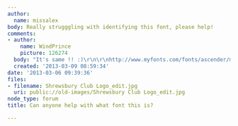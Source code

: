 ```yaml
---
author:
  name: missalex
body: Really strugggling with identifying this font, please help!
comments:
- author:
    name: WindPrince
    picture: 126274
  body: "It's same !! :)\r\n\r\nhttp://www.myfonts.com/fonts/ascender/mayberry-pro/light/"
  created: '2013-03-09 08:59:34'
date: '2013-03-06 09:39:36'
files:
- filename: Shrewsbury Club Logo_edit.jpg
  uri: public://old-images/Shrewsbury Club Logo_edit.jpg
node_type: forum
title: Can anyone help with what font this is?

---
```

